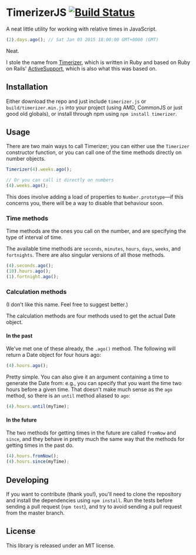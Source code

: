 # TimerizerJS [![Build Status](https://travis-ci.org/callumacrae/timerizerJS.svg)](https://travis-ci.org/callumacrae/timerizerJS)

A neat little utility for working with relative times in JavaScript.

```js
(2).days.ago(); // Sat Jan 03 2015 18:00:00 GMT+0000 (GMT)
```

Neat.

I stole the name from [Timerizer], which is written in Ruby and based on Ruby
on Rails' [ActiveSupport], which is also what this was based on.


## Installation

Either download the repo and just include `timerizer.js` or
`build/timerizer.min.js` into your project (using AMD, CommonJS or just good
old globals), or install through npm using `npm install timerizer`.


## Usage

There are two main ways to call Timerizer; you can either use the `Timerizer`
constructor function, or you can call one of the time methods directly on
number objects.

```js
Timerizer(4).weeks.ago();

// Or you can call it directly on numbers
(4).weeks.ago();
```

This does involve adding a load of properties to `Number.prototype`—if this
concerns you, there will be a way to disable that behaviour soon.


### Time methods

Time methods are the ones you call on the number, and are specifying the type
of interval of time.

The available time methods are `seconds`, `minutes`, `hours`, `days`, `weeks`,
and `fortnights`. There are also singular versions of all those methods.

```js
(4).seconds.ago();
(10).hours.ago();
(1).fortnight.ago();
```


### Calculation methods

(I don't like this name. Feel free to suggest better.)

The calculation methods are four methods used to get the actual Date object.


#### In the past

We've met one of these already, the `.ago()` method. The following will return
a Date object for four hours ago:

```js
(4).hours.ago();
```

Pretty simple. You can also give it an argument containing a time to generate
the Date from: e.g., you can specify that you want the time two hours before a
given time. That doesn't make much sense as the `ago` method, so there is an
`until` method aliased to `ago`:

```js
(4).hours.until(myTime);
```


#### In the future

The two methods for getting times in the future are called `fromNow` and
`since`, and they behave in pretty much the same way that the methods for
getting times in the past do.

```js
(4).hours.fromNow();
(4).hours.since(myTime);
```


## Developing

If you want to contribute (thank you!), you'll need to clone the repository
and install the dependencies using `npm install`. Run the tests before sending
a pull request (`npm test`), and try to avoid sending a pull request from the
master branch.


## License

This library is released under an MIT license.


[Timerizer]: https://github.com/kylewlacy/timerizer
[ActiveSupport]: http://api.rubyonrails.org/v2.3.8/classes/ActiveSupport/CoreExtensions/Numeric/Time.html

